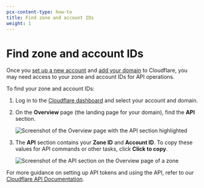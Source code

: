 ```yaml
---
pcx-content-type: how-to
title: Find zone and account IDs
weight: 1
---
```


# Find zone and account IDs

Once you [set up a new account](/fundamentals/get-started/setup/account-setup/) and [add your domain](/fundamentals/get-started/setup/add-site/) to Cloudflare, you may need access to your zone and account IDs for API operations.

To find your zone and account IDs:

1. Log in to the [Cloudflare dashboard](https://dash.cloudflare.com/login) and select your account and domain.
2. On the **Overview** page (the landing page for your domain), find the **API** section.

    ![Screenshot of the Overview page with the API section highlighted](https://developers.cloudflare.com/fundamentals/static/images/get-started/dash-overview-api-highlighted.png)

3. The **API** section contains your **Zone ID** and **Account ID**. To copy these values for API commands or other tasks, click **Click to copy**.

    ![Screenshot of the API section on the Overview page of a zone](https://developers.cloudflare.com/fundamentals/static/images/get-started/dash-overview-api-close-view.png)

For more guidance on setting up API tokens and using the API, refer to our [Cloudflare API Documentation](/api/).